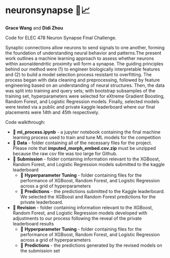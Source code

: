 # neuronsynapse 🧠📈

**Grace Wang** and **Didi Zhou**

Code for ELEC 478 Neuron Synapse Final Challenge.

Synaptic connections allow neurons to send signals to one another, forming the foundation of understanding neural behavior and patterns.The present work outlines a machine learning approach to assess whether neurons within axonaldendritic proximity will form a synapse. The guiding principles behind our method were (1) to engineer biologically interpretable features and (2) to build a model selection process resistant to overfitting. The process began with data cleaning and preprocessing, followed by feature engineering based on an understanding of neural structures. Then, the data was split into training and query sets; with bootstrap subsamples of the training set, hyperparameters were selected for eXtreme Gradient Boosting, Random Forest, and Logistic Regression models. Finally, selected models were tested via a public and private kaggle leaderboard where our final placements were 14th and 45th respectively.

Code walkthrough:

* :page_facing_up:	**ml_process.ipynb** - a jupyter notebook containing the final machine learning process used to train and tune ML models for the competition
* :file_folder:	**Data** - folder containing all of the necessary files for the project. Please note that **imputed_morph_embed.csv.zip** must be unzipped because the raw csv file was too large for Github.
* :file_folder:	**Submission** - folder containing information relevant to the XGBoost, Random Forest, and Logistic Regression models submitted to the kaggle leaderboard
  *   :file_folder:	**Hyperparameter Tuning** - folder containing files for the performance of XGBoost, Random Forest, and Logistic Regression across a grid of hyperparameters
  *   :file_folder:	**Predictions** - the predictions submitted to the Kaggle leaderboard. We selected the XGBoost and Random Forest predictions for the private leaderboard.
* :file_folder:	**Revision** - folder containing information relevant to the XGBoost, Random Forest, and Logistic Regression models developed with adjustments to our process following the reveal of the private leaderboard results
  *   :file_folder:	**Hyperparameter Tuning** - folder containing files for the performance of XGBoost, Random Forest, and Logistic Regression across a grid of hyperparameters
  *   :file_folder:	**Predictions** - the predictions generated by the revised models on the submission set
